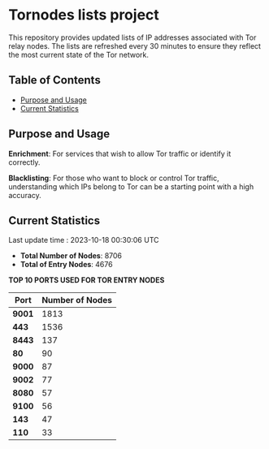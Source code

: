 # Tornodes lists project

This repository provides updated lists of IP addresses associated with Tor relay nodes. The lists are refreshed every 30 minutes to ensure they reflect the most current state of the Tor network.

## Table of Contents

- [Purpose and Usage](#purpose-and-usage)
- [Current Statistics](#current-statistics)


## Purpose and Usage

**Enrichment**: For services that wish to allow Tor traffic or identify it correctly.

**Blacklisting**: For those who want to block or control Tor traffic, understanding which IPs belong to Tor can be a starting point with a high accuracy.

## Current Statistics

Last update time : 2023-10-18 00:30:06 UTC

- **Total Number of Nodes**: 8706
- **Total of Entry Nodes**: 4676

**TOP 10 PORTS USED FOR TOR ENTRY NODES**

| **Port** | **Number of Nodes** |
|------|-----------------|
| **9001**   | 1813  |
| **443**   | 1536  |
| **8443**   | 137  |
| **80**   | 90  |
| **9000**   | 87  |
| **9002**   | 77  |
| **8080**   | 57  |
| **9100**   | 56  |
| **143**   | 47  |
| **110**   | 33  |

